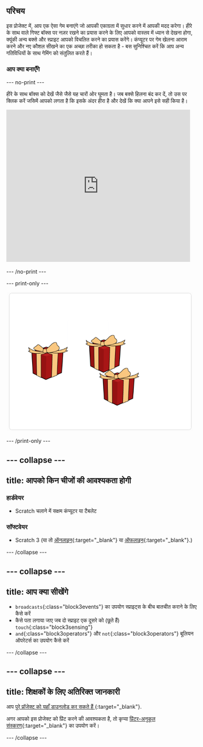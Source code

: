 ## परिचय

इस प्रोजेक्ट में, आप एक ऐसा गेम बनाएंगे जो आपकी एकाग्रता में सुधार करने में आपकी मदद करेगा। हीरे के साथ वाले गिफ्ट बॉक्स पर नज़र रखने का प्रयास करने के लिए आपको वास्तव में ध्यान से देखना होगा, क्यूंकी अन्य बक्से और स्प्राइट आपको विचलित करने का प्रयास करेंगे। कंप्यूटर पर गेम खेलना आराम करने और नए कौशल सीखने का एक अच्छा तरीका हो सकता है - बस सुनिश्चित करें कि आप अन्य गतिविधियों के साथ गेमिंग को संतुलित करते हैं।

### आप क्या बनाएँगे

--- no-print ---

हीरे के साथ बॉक्स को देखें जैसे जैसे यह चारों ओर घूमता है। जब बक्से हिलना बंद कर दें, तो उस पर क्लिक करें जसिमें आपको लगता है कि इसके अंदर हीरा है और देखें कि क्या आपने इसे सही किया है।


<div class="scratch-preview">
<iframe src="https://scratch.mit.edu/projects/405012395/embed" allowtransparency="true" width="485" height="402" frameborder="0" scrolling="no" allowfullscreen></iframe>
</div>

--- /no-print ---

--- print-only ---

![पूरा प्रोजेक्ट](images/showcase_static.png)

--- /print-only ---

--- collapse ---
---
title: आपको किन चीजों की आवश्यकता होगी
---

### हार्डवेयर

+ Scratch चलाने में सक्षम कंप्यूटर या टैबलेट

### सॉफ्टवेयर

+ Scratch 3 (या तो [ऑनलाइन](https://rpf.io/scratchon){:target="_blank"} या [ऑफलाइन](https://rpf.io/scratchoff){:target="_blank"}.)

--- /collapse ---

--- collapse ---
---
title: आप क्या सीखेंगे
---

- `broadcasts`{:class="block3events"} का उपयोग स्प्राइट्स के बीच बातचीत कराने के लिए कैसे करें
- कैसे पता लगाया जाए जब दो स्प्राइट एक दूसरे को (छूते हैं) `touch`{:class="block3sensing"}
- `and`{:class="block3operators"} और `not`{:class="block3operators"} बूलियन ऑपरेटर्स का उपयोग कैसे करें

--- /collapse ---

--- collapse ---
---
title: शिक्षकों के लिए अतिरिक्त जानकारी
---

आप [पूरे प्रॉजेक्ट को यहाँ डाउनलोड कर सकते हैं ](https://rpf.io/p/en/focus-on-the-prize-get){:target="_blank"}.

अगर आपको इस प्रोजेक्ट को प्रिंट करने की आवश्यकता है, तो कृप्या [प्रिंटर-अनुकूल संस्करण](https://projects.raspberrypi.org/en/projects/focus-on-the-prize/print){:target="_blank"} का उपयोग करें।

--- /collapse ---
